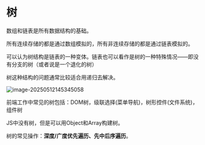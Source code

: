 # 树

数组和链表是所有数据结构的基础。

所有连续存储的都是通过数组模拟的，所有非连续存储的都是通过链表模拟的。

可以认为树结构是链表的一种变体。链表也可以看作是树的一种特殊情况——即没有分支的树（或者说是一个退化的树）

树这种结构的问题通常比较适合用递归去解决。

![image-20250512145345058](https://typora-an.oss-cn-hangzhou.aliyuncs.com/%E5%89%8D%E7%AB%AF/image-20250512145345058.png)

前端工作中常见的树包括：DOM树，级联选择(菜单导航)，树形控件(文件系统)，组件树

JS中没有树，但是可以用Object和Array构建树。

树的常见操作：**深度/广度优先遍历、先中后序遍历**。
